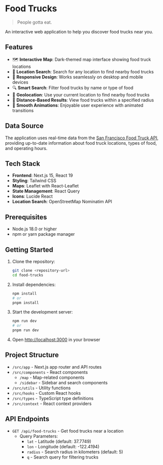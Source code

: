 # Food Trucks

> People gotta eat.

An interactive web application to help you discover food trucks near you.

## Features

- 🗺️ **Interactive Map**: Dark-themed map interface showing food truck locations
- 📍 **Location Search**: Search for any location to find nearby food trucks
- 📱 **Responsive Design**: Works seamlessly on desktop and mobile devices
- 🔍 **Smart Search**: Filter food trucks by name or type of food
- 📍 **Geolocation**: Use your current location to find nearby food trucks
- 🎯 **Distance-Based Results**: View food trucks within a specified radius
- 💫 **Smooth Animations**: Enjoyable user experience with animated transitions

## Data Source

The application uses real-time data from the [San Francisco Food Truck API](https://data.sfgov.org/resource/rqzj-sfat.json), providing up-to-date information about food truck locations, types of food, and operating hours.

## Tech Stack

- **Frontend**: Next.js 15, React 19
- **Styling**: Tailwind CSS
- **Maps**: Leaflet with React-Leaflet
- **State Management**: React Query
- **Icons**: Lucide React
- **Location Search**: OpenStreetMap Nominatim API

## Prerequisites

- Node.js 18.0 or higher
- npm or yarn package manager

## Getting Started

1. Clone the repository:

   ```bash
   git clone <repository-url>
   cd food-trucks
   ```

2. Install dependencies:

   ```bash
   npm install
   # or
   pnpm install
   ```

3. Start the development server:

   ```bash
   npm run dev
   # or
   pnpm run dev
   ```

4. Open [http://localhost:3000](http://localhost:3000) in your browser

## Project Structure

- `/src/app` - Next.js app router and API routes
- `/src/components` - React components
  - `/map` - Map-related components
  - `/sidebar` - Sidebar and search components
- `/src/utils` - Utility functions
- `/src/hooks` - Custom React hooks
- `/src/types` - TypeScript type definitions
- `/src/context` - React context providers

## API Endpoints

- `GET /api/food-trucks` - Get food trucks near a location
  - Query Parameters:
    - `lat` - Latitude (default: 37.7749)
    - `lon` - Longitude (default: -122.4194)
    - `radius` - Search radius in kilometers (default: 5)
    - `q` - Search query for filtering trucks
